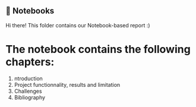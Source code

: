 ## 📓 Notebooks
Hi there!
This folder contains our Notebook-based report :)

# The notebook contains the following chapters:
1. ntroduction
2. Project functionnality, results and limitation
3. Challenges
4. Bibliography